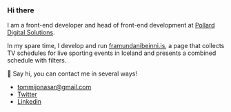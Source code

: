 ### Hi there

I am a front-end developer and head of front-end development at [Pollard Digital Solutions]([https://www.nextgl.com/](https://www.pollardbanknote.com/pollard-digital-solutions-europe/)). 

In my spare time, I develop and run [framundanibeinni.is](https://framundanibeinni.is/), a page that collects TV schedules for live sporting events in Iceland and presents a combined schedule with filters.

👋 Say hi, you can contact me in several ways! 
-  <tommijonasar@gmail.com>
- [Twitter](https://twitter.com/tommijonasar) 
- [Linkedin](https://www.linkedin.com/in/t%C3%B3mas-j%C3%B3nasson-1491026/)

<!--
**tommijonasar/tommijonasar** is a ✨ _special_ ✨ repository because its `README.md` (this file) appears on your GitHub profile.

Here are some ideas to get you started:

- 🔭 I’m currently working on ...
- 🌱 I’m currently learning ...
- 👯 I’m looking to collaborate on ...
- 🤔 I’m looking for help with ...
- 💬 Ask me about ...
- 📫 How to reach me: ...
- 😄 Pronouns: ...
- ⚡ Fun fact: ...
-->
